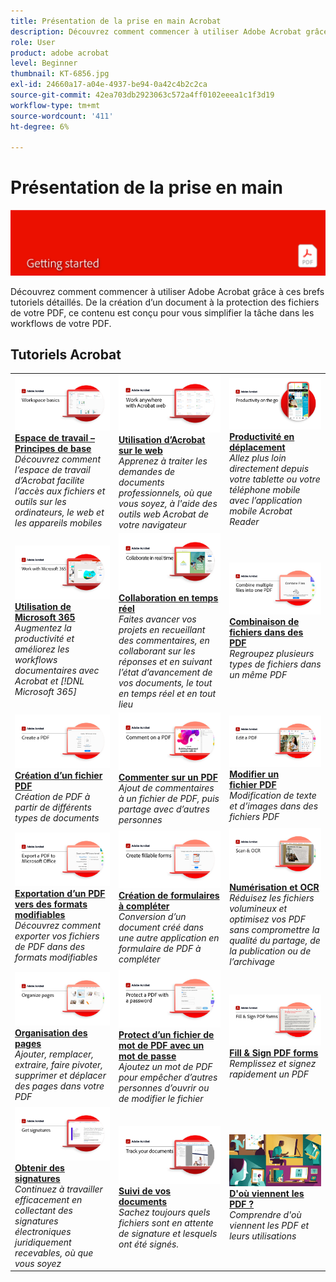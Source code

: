 ```yaml
---
title: Présentation de la prise en main Acrobat
description: Découvrez comment commencer à utiliser Adobe Acrobat grâce à ces brefs tutoriels détaillés (1-2 min)
role: User
product: adobe acrobat
level: Beginner
thumbnail: KT-6856.jpg
exl-id: 24660a17-a04e-4937-be94-0a42c4b2c2ca
source-git-commit: 42ea703db2923063c572a4ff0102eeea1c1f3d19
workflow-type: tm+mt
source-wordcount: '411'
ht-degree: 6%

---
```


# Présentation de la prise en main

![Image de prise en main d&#39;Acrobat](../assets/Hero-GettingStarted.png)

Découvrez comment commencer à utiliser Adobe Acrobat grâce à ces brefs tutoriels détaillés. De la création d’un document à la protection des fichiers de votre PDF, ce contenu est conçu pour vous simplifier la tâche dans les workflows de votre PDF.

## Tutoriels Acrobat

<table style="table-layout:fixed">
<tr>
  <td>
    <a href="get-to-know-the-acrobat-dc-interface.md">
      <img alt="Espace de travail – Principes de base" src="../assets/Workspace_1280.png" />
    </a>
    <div>
    <a href="get-to-know-the-acrobat-dc-interface.md"><strong>Espace de travail – Principes de base</strong></a>
    </div>
    <em>Découvrez comment l’espace de travail d’Acrobat facilite l’accès aux fichiers et outils sur les ordinateurs, le web et les appareils mobiles</em>
    <br>
  </td>
  <td>
    <a href="acrobatweb.md">
      <img alt="Utilisation d’Acrobat sur le web" src="../assets/Acrobatweb_1280.png" />
    </a>
    <div>
    <a href="acrobatweb.md"><strong>Utilisation d’Acrobat sur le web</strong></a>
    </div>
    <em>Apprenez à traiter les demandes de documents professionnels, où que vous soyez, à l'aide des outils web Acrobat de votre navigateur</em>
    <br>
  </td>
  <td>
    <a href="productivity.md">
      <img alt="Productivité en déplacement" src="../assets/Productivity_1280.png" />
    </a>
    <div>
     <a href="productivity.md"><strong>Productivité en déplacement</strong></a>
    </div>
    <em>Allez plus loin directement depuis votre tablette ou votre téléphone mobile avec l’application mobile Acrobat Reader</em>
    <br>
  </td>
</tr>
<tr>
   <td>
    <a href="../integrate/integrate-overview.md#microsoft">
      <img alt="Utilisation de Microsoft 365" src="../assets/WorkMicrosoft365_1280.png" />
    </a>
    <div>
     <a href="../integrate/integrate-overview.md#microsoft"><strong>Utilisation de Microsoft 365</strong></a>
    </div>
    <em>Augmentez la productivité et améliorez les workflows documentaires avec Acrobat et [!DNL Microsoft 365]</em>
    <br>
  </td>
  <td>
    <a href="collaborate.md">
      <img alt="Collaboration en temps réel" src="../assets/Collaborate_1280.png" />
    </a>
    <div>
     <a href="collaborate.md"><strong>Collaboration en temps réel</strong></a>
    </div>
    <em>Faites avancer vos projets en recueillant des commentaires, en collaborant sur les réponses et en suivant l’état d’avancement de vos documents, le tout en temps réel et en tout lieu</em>
    <br>
  </td>
  <td>
    <a href="combine-to-pdf.md">
      <img alt="Combine Files vers PDF" src="../assets/Combine.jpg" />
    </a>
    <div>
     <a href="combine-to-pdf.md"><strong>Combinaison de fichiers dans des PDF</strong></a>
    </div>
    <em>Regroupez plusieurs types de fichiers dans un même PDF</em>
    <br>
  </td>
</tr>
<tr>
  <td>
    <a href="create-pdf.md">
      <img alt="Création de fichiers PDF" src="../assets/Create.jpg" />
    </a>
    <div>
    <a href="create-pdf.md"><strong>Création d’un fichier PDF </strong></a>
    </div>
    <em>Création de PDF à partir de différents types de documents</em>
    <br>
  </td>
 <td>
    <a href="comment-on-pdf-files.md">
      <img alt="Commenter sur un PDF" src="../assets/Comment.jpg" />
    </a>
    <div>
    <a href="comment-on-pdf-files.md"><strong>Commenter sur un PDF</strong></a>
    </div>
    <em>Ajout de commentaires à un fichier de PDF, puis partage avec d’autres personnes</em>
    <br>
  </td>
  <td>
    <a href="edit-pdf.md">
      <img alt="Modifier un fichier PDF" src="../assets/Edit.jpg" />
    </a>
    <div>
    <a href="edit-pdf.md"><strong>Modifier un fichier PDF</strong></a>
    </div>
    <em>Modification de texte et d’images dans des fichiers PDF</em>
    <br>
  </td>
</tr>
<tr>
  <td>
    <a href="export-pdf.md">
      <img alt="Exportation d’un PDF vers des formats modifiables" src="../assets/Export.jpg" />
    </a>
    <div>
    <a href="export-pdf.md"><strong>Exportation d’un PDF vers des formats modifiables</strong></a>
    </div>
    <em>Découvrez comment exporter vos fichiers de PDF dans des formats modifiables</em>
    <br>
  </td>
  <td>
    <a href="create-fillable-forms.md">
      <img alt="Création de formulaires à compléter" src="../assets/Form_1280.png" />
    </a>
    <div>
    <a href="create-fillable-forms.md"><strong>Création de formulaires à compléter</strong></a>
    </div>
    <em>Conversion d’un document créé dans une autre application en formulaire de PDF à compléter</em>
    <br>
  </td>
  <td>
    <a href="scan-and-ocr.md">
      <img alt="Numérisation et OCR" src="../assets/Scan.jpg" />
    </a>
    <div>
    <a href="scan-and-ocr.md"><strong>Numérisation et OCR</strong></a>
    </div>
    <em>Réduisez les fichiers volumineux et optimisez vos PDF sans compromettre la qualité du partage, de la publication ou de l’archivage</em>
    <br>
  </td>
</tr>
<tr>
 <td>
    <a href="organize.md">
      <img alt="Organisation des pages" src="../assets/Organize.jpg" />
    </a>
    <div>
    <a href="organize.md"><strong>Organisation des pages</strong></a>
    </div>
    <em>Ajouter, remplacer, extraire, faire pivoter, supprimer et déplacer des pages dans votre PDF</em>
    <br>
  </td>
  <td>
    <a href="password-protect.md">
      <img alt="Protect d’un fichier de mot de PDF avec un mot de passe" src="../assets/Protect.jpg" />
    </a>
    <div>
    <a href="password-protect.md"><strong>Protect d’un fichier de mot de PDF avec un mot de passe</strong></a>
    </div>
    <em>Ajoutez un mot de PDF pour empêcher d’autres personnes d’ouvrir ou de modifier le fichier</em>
    <br>
  </td>
  <td>
    <a href="fill-and-sign.md">
      <img alt="Remplir et signer un formulaire de PDF" src="../assets/FillSign_1280.png" />
    </a>
    <div>
    <a href="fill-and-sign.md"><strong>Fill &amp; Sign PDF forms</strong></a>
    </div>
    <em>Remplissez et signez rapidement un PDF</em>
    <br>
  </td>
</tr>
<tr>
  <td>
    <a href="signatures.md">
      <img alt="Obtenir des signatures" src="../assets/Signatures_1280.png" />
    </a>
    <div>
    <a href="signatures.md"><strong>Obtenir des signatures</strong></a>
    </div>
    <em>Continuez à travailler efficacement en collectant des signatures électroniques juridiquement recevables, où que vous soyez</em>
    <br>
  </td>
  <td>
    <a href="track.md">
      <img alt="Suivi de vos documents" src="../assets/Track_1280.png" />
    </a>
    <div>
    <a href="track.md"><strong>Suivi de vos documents</strong></a>
    </div>
    <em>Sachez toujours quels fichiers sont en attente de signature et lesquels ont été signés.</em>
    <br>
  </td>
   <td>
    <a href="where-do-pdfs-come-from.md">
      <img alt="D'où viennent les PDF ?" src="../assets/WherePDFs.jpg" />
    </a>
    <div>
    <a href="where-do-pdfs-come-from.md"><strong>D'où viennent les PDF ?</strong></a>
    </div>
    <em>Comprendre d'où viennent les PDF et leurs utilisations</em>
    <br>
  </td>
</tr>
</table>
